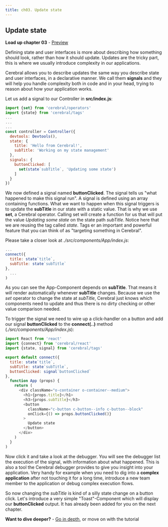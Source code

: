 ```yaml
---
title: ch03. Update state
---
```


## Update state

**Load up chapter 03** - [Preview](03)

Defining state and user interfaces is more about describing how something should look, rather than how it should update. Updates are the tricky part, this is where we usually introduce complexity in our applications.

Cerebral allows you to describe updates the same way you describe state and user interfaces, in a declarative manner. We call them **signals** and they will help you handle complexity both in code and in your head, trying to reason about how your application works.

Let us add a signal to our Controller in **src/index.js**:

```js
import {set} from 'cerebral/operators'
import {state} from 'cerebral/tags'
...
...
...
const controller = Controller({
  devtools: Devtools(),
  state: {
    title: 'Hello from Cerebral!',
    subTitle: 'Working on my state management'
  },
  signals: {
    buttonClicked: [
      set(state`subTitle`, 'Updating some state')
    ]
  }
})
```
We now defined a signal named **buttonClicked**. The signal tells us "what happened to make this signal run". A signal is defined using an array containing functions. What we want to happen when this signal triggers is to update the **subTitle** in our state with a static value. That is why we use **set**, a Cerebral operator. Calling set will create a function for us that will put the value *Updating some state* on the state path *subTitle*. Notice here that we are reusing the tag called *state*. Tags er an important and powerful feature that you can think of as "targeting something in Cerebral".

Please take a closer look at *./src/components/App/index.js*:

```js
...
connect({
  title: state`title`,
  subTitle: state`subTitle`
},
  ...
)
```
As you can see the App-Component depends on **subTitle**. That means it will render automatically whenever **subTitle** changes. Because we use the *set* operator to change the state at *subTitle*, Cerebral just knows which components need to update and thus there is no dirty checking or other value comparison needed.

To trigger the signal we need to wire up a click-handler on a button and add our signal **buttonClicked** to the **connect(..)** method (*./src/components/App/index.js*):

```js
import React from 'react'
import {connect} from 'cerebral/react'
import {state, signal} from 'cerebral/tags'

export default connect({
  title: state`title`,
  subTitle: state`subTitle`,
  buttonClicked: signal`buttonClicked`
},
  function App (props) {
    return (
      <div className="o-container o-container--medium">
        <h1>{props.title}</h1>
        <h3>{props.subTitle}</h3>
        <button
          className="c-button c-button--info c-button--block"
          onClick={() => props.buttonClicked()}
        >
          Update state
        </button>
      </div>
    )
  }
)
```
Now click it and take a look at the debugger. You will see the debugger list the execution of the signal, with information about what happened. This is also a tool the Cerebral debugger provides to give you insight into your application. Very handy for example when you need to dig into a **complex application** after not touching it for a long time, introduce a new team member to the application or debug complex execution flows.

So now changing the *subTitle* is kind of a silly state change on a button click. Let's introduce a very simple "Toast"-Component which will display our **buttonClicked** output. It has already been added for you on the next chapter.

**Want to dive deeper?** - [Go in depth](../in-depth/04_signals.html), or move on with the tutorial
